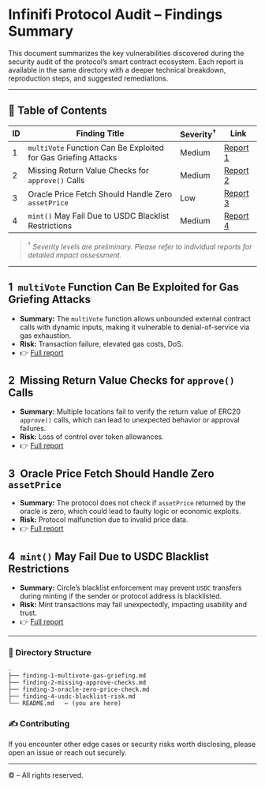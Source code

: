 # Infinifi Protocol Audit – Findings Summary

This document summarizes the key vulnerabilities discovered during the security audit of the protocol’s smart contract ecosystem. Each report is available in the same directory with a deeper technical breakdown, reproduction steps, and suggested remediations.

---

## 📑 Table of Contents

| ID | Finding Title                                                  | Severity<sup>†</sup> | Link                                               |
| -- | -------------------------------------------------------------- | -------------------- | -------------------------------------------------- |
| 1  | `multiVote` Function Can Be Exploited for Gas Griefing Attacks | Medium               | [Report 1](./finding-1-multivote-gas-griefing.md)  |
| 2  | Missing Return Value Checks for `approve()` Calls              | Medium               | [Report 2](./finding-2-missing-approve-checks.md)  |
| 3  | Oracle Price Fetch Should Handle Zero `assetPrice`             | Low                  | [Report 3](./finding-3-oracle-zero-price-check.md) |
| 4  | `mint()` May Fail Due to USDC Blacklist Restrictions           | Medium               | [Report 4](./finding-4-usdc-blacklist-risk.md)     |

> <sup>†</sup> *Severity levels are preliminary. Please refer to individual reports for detailed impact assessment.*

---

## 1 `multiVote` Function Can Be Exploited for Gas Griefing Attacks

* **Summary:** The `multiVote` function allows unbounded external contract calls with dynamic inputs, making it vulnerable to denial-of-service via gas exhaustion.
* **Risk:** Transaction failure, elevated gas costs, DoS.
* 👉 [Full report](./finding-1-multivote-gas-griefing.md)

## 2 Missing Return Value Checks for `approve()` Calls

* **Summary:** Multiple locations fail to verify the return value of ERC20 `approve()` calls, which can lead to unexpected behavior or approval failures.
* **Risk:** Loss of control over token allowances.
* 👉 [Full report](./finding-2-missing-approve-checks.md)

## 3 Oracle Price Fetch Should Handle Zero `assetPrice`

* **Summary:** The protocol does not check if `assetPrice` returned by the oracle is zero, which could lead to faulty logic or economic exploits.
* **Risk:** Protocol malfunction due to invalid price data.
* 👉 [Full report](./finding-3-oracle-zero-price-check.md)

## 4 `mint()` May Fail Due to USDC Blacklist Restrictions

* **Summary:** Circle’s blacklist enforcement may prevent `USDC` transfers during minting if the sender or protocol address is blacklisted.
* **Risk:** Mint transactions may fail unexpectedly, impacting usability and trust.
* 👉 [Full report](./finding-4-usdc-blacklist-risk.md)

---

### 📂 Directory Structure

```
.
├── finding-1-multivote-gas-griefing.md
├── finding-2-missing-approve-checks.md
├── finding-3-oracle-zero-price-check.md
├── finding-4-usdc-blacklist-risk.md
└── README.md   ← (you are here)
```

### ✍️ Contributing

If you encounter other edge cases or security risks worth disclosing, please open an issue or reach out securely.

---

© <?= date('Y') ?> <?= $ownerName ?? "AuditDrop" ?> – All rights reserved.
